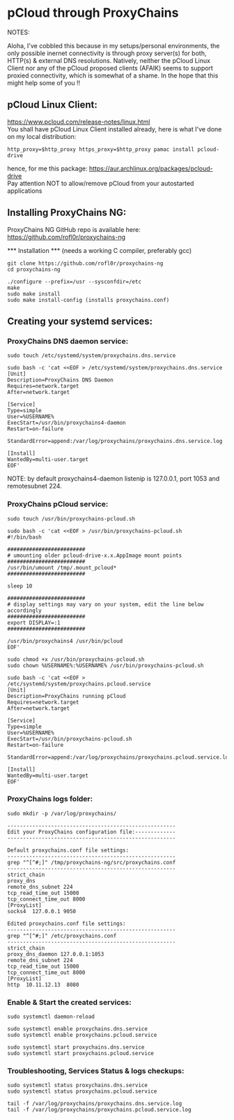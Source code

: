 # pCloud through ProxyChains

NOTES:

Aloha, I've cobbled this because in my setups/personal environments, the only possible inernet connectivity is through proxy server(s) for both, HTTP(s) & external DNS resolutions. Natively, neither the pCloud Linux Client nor any of the pCloud proposed clients (AFAIK) seems to support proxied connectivity, which is somewhat of a shame. In the hope that this might help some of you !!

## pCloud Linux Client:

https://www.pcloud.com/release-notes/linux.html   
You shall have pCloud Linux Client installed already, here is what I've done on my local distribution:
```
http_proxy=$http_proxy https_proxy=$http_proxy pamac install pcloud-drive
```
hence, for me this package: https://aur.archlinux.org/packages/pcloud-drive   
Pay attention NOT to allow/remove pCloud from your autostarted applications

## Installing ProxyChains NG:

ProxyChains NG GitHub repo is available here: https://github.com/rofl0r/proxychains-ng

*** Installation *** (needs a working C compiler, preferably gcc)
```
git clone https://github.com/rofl0r/proxychains-ng
cd proxychains-ng

./configure --prefix=/usr --sysconfdir=/etc
make
sudo make install
sudo make install-config (installs proxychains.conf)
```

## Creating your systemd services:

### ProxyChains DNS daemon service:
```
sudo touch /etc/systemd/system/proxychains.dns.service
```
```
sudo bash -c 'cat <<EOF > /etc/systemd/system/proxychains.dns.service
[Unit]
Description=ProxyChains DNS Daemon
Requires=network.target
After=network.target

[Service]
Type=simple
User=%USERNAME%
ExecStart=/usr/bin/proxychains4-daemon
Restart=on-failure

StandardError=append:/var/log/proxychains/proxychains.dns.service.log

[Install]
WantedBy=multi-user.target
EOF'
```
NOTE: by default proxychains4-daemon listenip is 127.0.0.1, port 1053 and remotesubnet 224.

### ProxyChains pCloud service:
```
sudo touch /usr/bin/proxychains-pcloud.sh
```
```
sudo bash -c 'cat <<EOF > /usr/bin/proxychains-pcloud.sh
#!/bin/bash

#########################
# umounting older pcloud-drive-x.x.AppImage mount points
#########################
/usr/bin/umount /tmp/.mount_pcloud*
#########################

sleep 10

#########################
# display settings may vary on your system, edit the line below accordingly
#########################
export DISPLAY=:1
#########################

/usr/bin/proxychains4 /usr/bin/pcloud
EOF'
```
```
sudo chmod +x /usr/bin/proxychains-pcloud.sh
sudo chown %USERNAME%:%USERNAME% /usr/bin/proxychains-pcloud.sh
```
```
sudo bash -c 'cat <<EOF > /etc/systemd/system/proxychains.pcloud.service
[Unit]
Description=ProxyChains running pCloud
Requires=network.target
After=network.target

[Service]  
Type=simple
User=%USERNAME%
ExecStart=/usr/bin/proxychains-pcloud.sh
Restart=on-failure  

StandardError=append:/var/log/proxychains/proxychains.pcloud.service.log

[Install]
WantedBy=multi-user.target
EOF'
```

### ProxyChains logs folder:
```
sudo mkdir -p /var/log/proxychains/
```
```
------------------------------------------------------
Edit your ProxyChains configuration file:-------------
------------------------------------------------------

Default proxychains.conf file settings:
------------------------------------------------------
grep "^[^#;]" /tmp/proxychains-ng/src/proxychains.conf
------------------------------------------------------
strict_chain
proxy_dns
remote_dns_subnet 224
tcp_read_time_out 15000
tcp_connect_time_out 8000
[ProxyList]
socks4  127.0.0.1 9050

Edited proxychains.conf file settings:
------------------------------------------------------
grep "^[^#;]" /etc/proxychains.conf
------------------------------------------------------
strict_chain
proxy_dns_daemon 127.0.0.1:1053
remote_dns_subnet 224
tcp_read_time_out 15000
tcp_connect_time_out 8000
[ProxyList]
http  10.11.12.13  8080
```

### Enable & Start the created services:
```
sudo systemctl daemon-reload

sudo systemctl enable proxychains.dns.service 
sudo systemctl enable proxychains.pcloud.service 

sudo systemctl start proxychains.dns.service
sudo systemctl start proxychains.pcloud.service
```

### Troubleshooting, Services Status & logs checkups:
```
sudo systemctl status proxychains.dns.service 
sudo systemctl status proxychains.pcloud.service 

tail -f /var/log/proxychains/proxychains.dns.service.log
tail -f /var/log/proxychains/proxychains.pcloud.service.log

```
